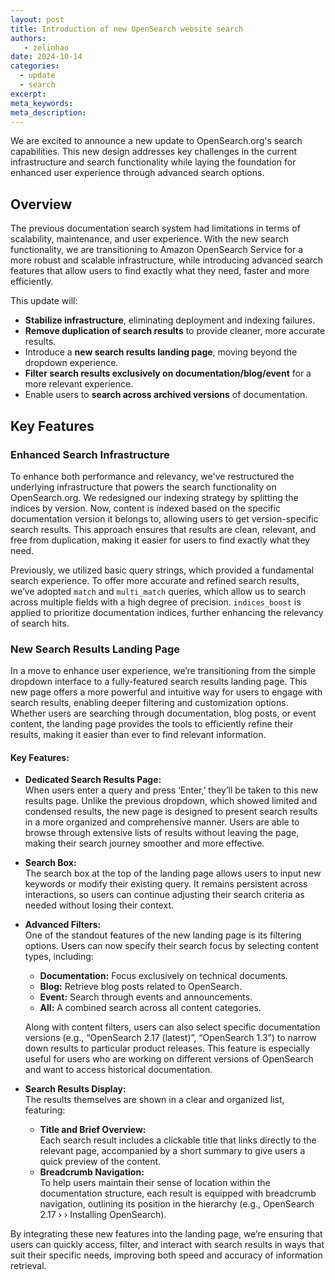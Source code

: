 ```yaml
---
layout: post
title: Introduction of new OpenSearch website search
authors:
   - zelinhao
date: 2024-10-14 
categories:
  - update
  - search
excerpt: 
meta_keywords: 
meta_description: 
---
```

We are excited to announce a new update to OpenSearch.org's search capabilities. This new design addresses key challenges in the current infrastructure and search functionality while laying the foundation for enhanced user experience through advanced search options.

## Overview

The previous documentation search system had limitations in terms of scalability, maintenance, and user experience. With the new search functionality, we are transitioning to Amazon OpenSearch Service for a more robust and scalable infrastructure, while introducing advanced search features that allow users to find exactly what they need, faster and more efficiently.

This update will:

* **Stabilize infrastructure**, eliminating deployment and indexing failures.
* **Remove duplication of search results** to provide cleaner, more accurate results.
* Introduce a **new search results landing page**, moving beyond the dropdown experience.
* **Filter search results exclusively on documentation/blog/event** for a more relevant experience.
* Enable users to **search across archived versions** of documentation.

## Key Features

### Enhanced Search Infrastructure

To enhance both performance and relevancy, we've restructured the underlying infrastructure that powers the search functionality on OpenSearch.org. We redesigned our indexing strategy by splitting the indices by version. Now, content is indexed based on the specific documentation version it belongs to, allowing users to get version-specific search results. This approach ensures that results are clean, relevant, and free from duplication, making it easier for users to find exactly what they need.

Previously, we utilized basic query strings, which provided a fundamental search experience. To offer more accurate and refined search results, we’ve adopted `match` and `multi_match` queries, which allow us to search across multiple fields with a high degree of precision. `indices_boost` is applied to prioritize documentation indices, further enhancing the relevancy of search hits.

### New Search Results Landing Page

In a move to enhance user experience, we’re transitioning from the simple dropdown interface to a fully-featured search results landing page. This new page offers a more powerful and intuitive way for users to engage with search results, enabling deeper filtering and customization options. Whether users are searching through documentation, blog posts, or event content, the landing page provides the tools to efficiently refine their results, making it easier than ever to find relevant information.

#### Key Features:

* **Dedicated Search Results Page:**  
  When users enter a query and press ‘Enter,’ they’ll be taken to this new results page. Unlike the previous dropdown, which showed limited and condensed results, the new page is designed to present search results in a more organized and comprehensive manner. Users are able to browse through extensive lists of results without leaving the page, making their search journey smoother and more effective.

* **Search Box:**  
  The search box at the top of the landing page allows users to input new keywords or modify their existing query. It remains persistent across interactions, so users can continue adjusting their search criteria as needed without losing their context.

* **Advanced Filters:**  
  One of the standout features of the new landing page is its filtering options. Users can now specify their search focus by selecting content types, including:
    * **Documentation:** Focus exclusively on technical documents.
    * **Blog:** Retrieve blog posts related to OpenSearch.
    * **Event:** Search through events and announcements.
    * **All:** A combined search across all content categories.

  Along with content filters, users can also select specific documentation versions (e.g., “OpenSearch 2.17 (latest)”, “OpenSearch 1.3”) to narrow down results to particular product releases. This feature is especially useful for users who are working on different versions of OpenSearch and want to access historical documentation.

* **Search Results Display:**  
  The results themselves are shown in a clear and organized list, featuring:
    * **Title and Brief Overview:**  
      Each search result includes a clickable title that links directly to the relevant page, accompanied by a short summary to give users a quick preview of the content.
    * **Breadcrumb Navigation:**  
      To help users maintain their sense of location within the documentation structure, each result is equipped with breadcrumb navigation, outlining its position in the hierarchy (e.g., OpenSearch 2.17 › › Installing OpenSearch).

By integrating these new features into the landing page, we’re ensuring that users can quickly access, filter, and interact with search results in ways that suit their specific needs, improving both speed and accuracy of information retrieval.
